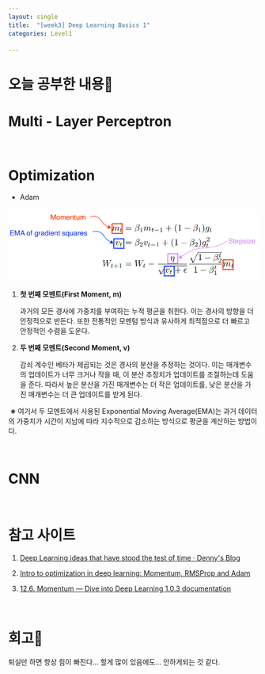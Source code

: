 ```yaml
---
layout: single
title:  "[week3] Deep Learning Basics 1"
categories: Level1

---
```


# 오늘 공부한 내용📝

# Multi - Layer Perceptron

<br/>

# Optimization

- Adam

![](../../assets/images/2023-11-20-21-52-51-image.png)

1. **첫 번째 모멘트(First Moment, m)**
   
   과거의 모든 경사에 가중치를 부여하는 누적 평균을 취한다. 이는 경사의 방향을 더 안정적으로 반든다. 또한 전통적인 모멘텀 방식과 유사하게 최적점으로 더 빠르고 안정적인 수렴을 도운다.

2. **두 번째 모멘트(Second Moment, v)**
   
   감쇠 계수인 베타가 제곱되는 것은 경사의 분산을 추정하는 것이다. 이는 매개변수의 업데이트가 너무 크거나 작을 때, 이 분산 추정치가 업데이트를 조절하는데 도움을 준다. 따라서 높은 분산을 가진 매개변수는 더 작은 업데이트를, 낮은 분산을 가진 매개변수는 더 큰 업데이트를 받게 된다. 

 **※** 여기서 두 모멘트에서 사용된 Exponential Moving Average(EMA)는 과거 데이터의 가중치가 시간이 지남에 따라 지수적으로 감소하는 방식으로 평균을 계산하는 방법이다.

<br/>

# CNN

<br/>

# 참고 사이트

1. [Deep Learning ideas that have stood the test of time &#183; Denny's Blog](https://dennybritz.com/posts/deep-learning-ideas-that-stood-the-test-of-time/)

2. [Intro to optimization in deep learning: Momentum, RMSProp and Adam](https://blog.paperspace.com/intro-to-optimization-momentum-rmsprop-adam/)

3. [12.6. Momentum &#8212; Dive into Deep Learning 1.0.3 documentation](https://d2l.ai/chapter_optimization/momentum.html)

<br/>

# 회고🤔

퇴실만 하면 항상 힘이 빠진다... 할게 많이 있음에도... 안하게되는 것 같다.  
